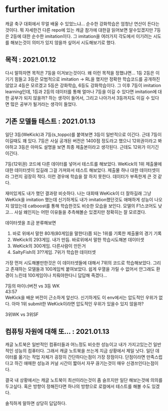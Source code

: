 # further imitation

캐글 축구 대회에서 무얼 배울 수 있었느냐... 순수한 강화학습은 엄청난 연산이 든다는 것이다. 뭐 자세한건 다른 repo에 있는 캐글 참가에 대한걸 읽어보면 알수있겠지만 7등은 2등에 대한 순수한 imitation이다. 그 imitation을 여러가지 각도에서 이기려는 시도를 해보는것이 의미가 있지 않을까 싶어서 시도해보기로 했다.

## 목적 : 2021.01.12

다시 말하자면 목적은 7등을 이겨보는것이다. 왜 이런 목적을 정했냐면... 1등 2등은 이기기 힘들고 3등은 모범적으로 imitation -> RL을 했지만 정확한 학습코드를 공개하진 않았고 4등은 모르겠고 5등은 강화학습, 6등도 강화학습이다. 그 이후 7등이 imitation learning인데, 1등과 2등의 데이터를 통해 얼마나 7등을 이길 수 있다면 imitation에 대한 공부가 되지 않을까? 하는 생각이 들어서, 그리고 나아가서 3등까지도 이길 수 있다면 많은 공부가 될거라는 생각이 들었다.

## 기존 모델들 테스트 : 2021.01.13

일단 3등(WeKick)과 7등(s_toppo)를 붙여보면 3등이 일반적으로 이긴다. 근데 7등이 이길때도 꽤 있다. 7등은 사실 공개된 버전은 1400점 정도라고 했으니 12위권이라고 봐야하고 3등은 아마도 설명을 보면 최종 제출본이라고 생각된다. 근데도 12위가 이기긴 이긴다.

7등(12위권) 코드에 다른 데이터를 넣어서 테스트를 해보았다. WeKick의 1위 제출물에 대한 데이터셋이 있길래 그걸 가져와서 테스트 해보았다. 제출물 하나 대한 데이터셋이라 그런지 굉장히 적다. 이런 경우에 학습을 잘 하지 못한다. 데이터가 부족한게 큰 것 같다.

재미있게도 내가 했던 결과랑 비슷하다. 나는 대회때 WeKick이 더 잘하길래 그냥 WeKick을 imitation 했는데 신기하게도 내가 imitation했던것도 애매하게 성능이 나오지 않았는데 catboost를 통해 학습한것도 비슷한 모습을 보인다. 모델의 F1스코어도 낮고... 사실 왜인지는 어떤 이유들을 추측해볼순 있겠지만 정확히는 잘 모르겠다. 

데이터셋을 조금 분류해보면  
1. 바로 위에서 말한 80개(80게임을 말한다)쯤 되는 1위를 기록한 제출물의 경기 기록
2. WeKick의 293게임. 내가 만듬. 바로위에서 말한 학습시도해본 데이터셋
3. WeKick의 300게임. 다른사람이 만든거
4. SaltyFish의 3??게임. 7위가 학습한 데이터셋

가장 먼저 시도해볼만한것은 이 데이터셋들에 대해서 7위의 코드로 학습해보았다. 그리고 존재하는 모델들과 100게임씩 붙여보았다. 쉽게 우열을 가릴 수 없어서 안그래도 환경이 느린데 100게임이나 치뤄야한다니 답답해 죽겠다...

7등의 마이너버전 vs 3등 WK  
43:57  
WeKick을 배운 버전이 근소하게 앞선다. 신기하게도 이 env에서는 압도적인 우위가 없다. 아마 1위 submit한 WeKick이라면 압도적인 우위가 있을수 있지 않을까?

3위WK vs 3위SF




## 컴퓨팅 자원에 대해 또... : 2021.01.13

캐글 노트북은 일반적인 컴퓨터들과 어느정도 비슷한 성능이고 내가 가지고있는건 일반적인 성능의 컴퓨터다. 그래서 캐글 노트북을 쓰는게 지금 상황에서 제일 낫다. 일단 데이터를 옮기는 작업 자체가 굉장히 간단하다는점이 가장 장점이다. 단점이라면 만족스럽다고 하긴 애매한 성능과 커널 시간이 짧아서 자꾸 끊기는것이 매우 신경쓰인다는점이다. 

결국 내 상황에서는 캐글 노트북이 최선이라는것이 좀 슬프지만 일단 해보는것에 의의를 두고싶다. 혹은 방향이 정해진다면 하나의 방향으로 로컬에서 테스트를 해볼 수도 있겠다.

솔직하게 말하면 상당히 답답하다.